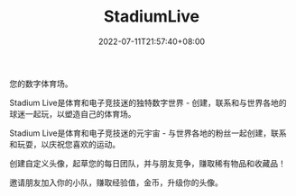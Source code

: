 ﻿---
weight: 
title: "StadiumLive"
description: "Stadium Live是体育amp的独特数字世界；电竞爱好者-与世界各地的爱好者一起创建、联系和游戏，打造您自己的体育场。Stadium Live is a unique digital world for sports amp; esports fans - create, connect and play with fans around the world to shape your own stadium."
date: 2022-07-11T21:57:40+08:00
lastmod: 2022-07-11T16:45:40+08:00
draft: false
authors: ["june"]
featuredImage: "381.jpg"
link: "https://stadiumliveapp.com/"
tags: ["StadiumLive","ΠιΔβ½ʽΙν"]
categories: ["navigation"]
navigation: ["ΠιΔβ½ʽΙν"]
lightgallery: true
toc: true
pinned: false
recommend: false
recommend1: false
---
您的数字体育场。

Stadium Live是体育和电子竞技迷的独特数字世界 - 创建，联系和与世界各地的球迷一起玩，以塑造自己的体育场。

Stadium Live是体育和电子竞技迷的元宇宙 - 与世界各地的粉丝一起创建，联系和玩耍，以庆祝您喜欢的运动。

创建自定义头像，起草您的每日团队，并与朋友竞争，赚取稀有物品和收藏品！

邀请朋友加入你的小队，赚取经验值，金币，升级你的头像。